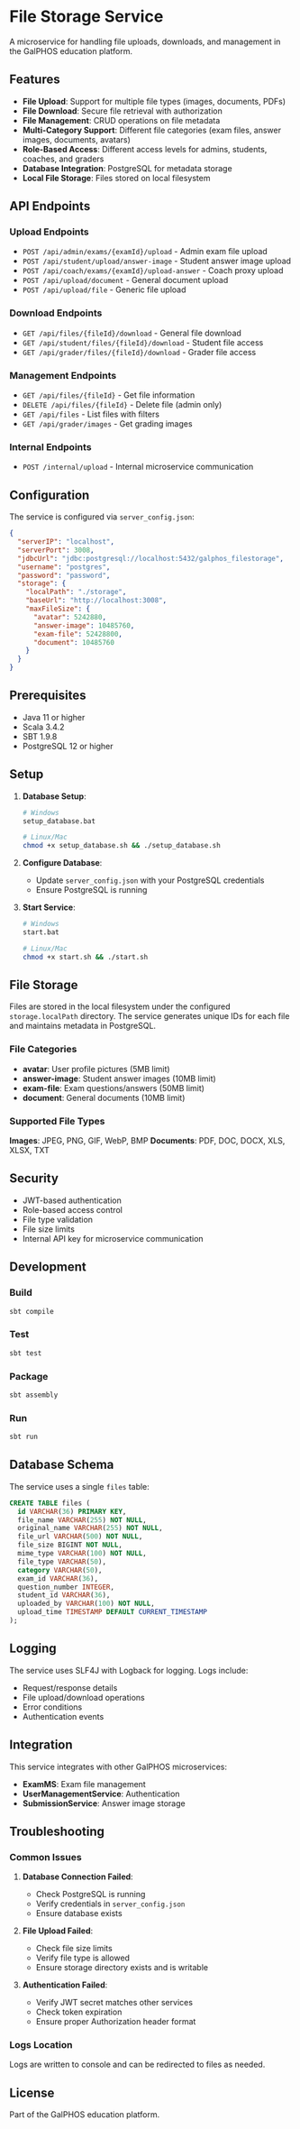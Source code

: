 # File Storage Service

A microservice for handling file uploads, downloads, and management in the GalPHOS education platform.

## Features

- **File Upload**: Support for multiple file types (images, documents, PDFs)
- **File Download**: Secure file retrieval with authorization
- **File Management**: CRUD operations on file metadata
- **Multi-Category Support**: Different file categories (exam files, answer images, documents, avatars)
- **Role-Based Access**: Different access levels for admins, students, coaches, and graders
- **Database Integration**: PostgreSQL for metadata storage
- **Local File Storage**: Files stored on local filesystem

## API Endpoints

### Upload Endpoints
- `POST /api/admin/exams/{examId}/upload` - Admin exam file upload
- `POST /api/student/upload/answer-image` - Student answer image upload
- `POST /api/coach/exams/{examId}/upload-answer` - Coach proxy upload
- `POST /api/upload/document` - General document upload
- `POST /api/upload/file` - Generic file upload

### Download Endpoints
- `GET /api/files/{fileId}/download` - General file download
- `GET /api/student/files/{fileId}/download` - Student file access
- `GET /api/grader/files/{fileId}/download` - Grader file access

### Management Endpoints
- `GET /api/files/{fileId}` - Get file information
- `DELETE /api/files/{fileId}` - Delete file (admin only)
- `GET /api/files` - List files with filters
- `GET /api/grader/images` - Get grading images

### Internal Endpoints
- `POST /internal/upload` - Internal microservice communication

## Configuration

The service is configured via `server_config.json`:

```json
{
  "serverIP": "localhost",
  "serverPort": 3008,
  "jdbcUrl": "jdbc:postgresql://localhost:5432/galphos_filestorage",
  "username": "postgres",
  "password": "password",
  "storage": {
    "localPath": "./storage",
    "baseUrl": "http://localhost:3008",
    "maxFileSize": {
      "avatar": 5242880,
      "answer-image": 10485760,
      "exam-file": 52428800,
      "document": 10485760
    }
  }
}
```

## Prerequisites

- Java 11 or higher
- Scala 3.4.2
- SBT 1.9.8
- PostgreSQL 12 or higher

## Setup

1. **Database Setup**:
   ```bash
   # Windows
   setup_database.bat
   
   # Linux/Mac
   chmod +x setup_database.sh && ./setup_database.sh
   ```

2. **Configure Database**:
   - Update `server_config.json` with your PostgreSQL credentials
   - Ensure PostgreSQL is running

3. **Start Service**:
   ```bash
   # Windows
   start.bat
   
   # Linux/Mac
   chmod +x start.sh && ./start.sh
   ```

## File Storage

Files are stored in the local filesystem under the configured `storage.localPath` directory. The service generates unique IDs for each file and maintains metadata in PostgreSQL.

### File Categories

- **avatar**: User profile pictures (5MB limit)
- **answer-image**: Student answer images (10MB limit)
- **exam-file**: Exam questions/answers (50MB limit)
- **document**: General documents (10MB limit)

### Supported File Types

**Images**: JPEG, PNG, GIF, WebP, BMP
**Documents**: PDF, DOC, DOCX, XLS, XLSX, TXT

## Security

- JWT-based authentication
- Role-based access control
- File type validation
- File size limits
- Internal API key for microservice communication

## Development

### Build
```bash
sbt compile
```

### Test
```bash
sbt test
```

### Package
```bash
sbt assembly
```

### Run
```bash
sbt run
```

## Database Schema

The service uses a single `files` table:

```sql
CREATE TABLE files (
  id VARCHAR(36) PRIMARY KEY,
  file_name VARCHAR(255) NOT NULL,
  original_name VARCHAR(255) NOT NULL,
  file_url VARCHAR(500) NOT NULL,
  file_size BIGINT NOT NULL,
  mime_type VARCHAR(100) NOT NULL,
  file_type VARCHAR(50),
  category VARCHAR(50),
  exam_id VARCHAR(36),
  question_number INTEGER,
  student_id VARCHAR(36),
  uploaded_by VARCHAR(100) NOT NULL,
  upload_time TIMESTAMP DEFAULT CURRENT_TIMESTAMP
);
```

## Logging

The service uses SLF4J with Logback for logging. Logs include:
- Request/response details
- File upload/download operations
- Error conditions
- Authentication events

## Integration

This service integrates with other GalPHOS microservices:
- **ExamMS**: Exam file management
- **UserManagementService**: Authentication
- **SubmissionService**: Answer image storage

## Troubleshooting

### Common Issues

1. **Database Connection Failed**:
   - Check PostgreSQL is running
   - Verify credentials in `server_config.json`
   - Ensure database exists

2. **File Upload Failed**:
   - Check file size limits
   - Verify file type is allowed
   - Ensure storage directory exists and is writable

3. **Authentication Failed**:
   - Verify JWT secret matches other services
   - Check token expiration
   - Ensure proper Authorization header format

### Logs Location
Logs are written to console and can be redirected to files as needed.

## License

Part of the GalPHOS education platform.
